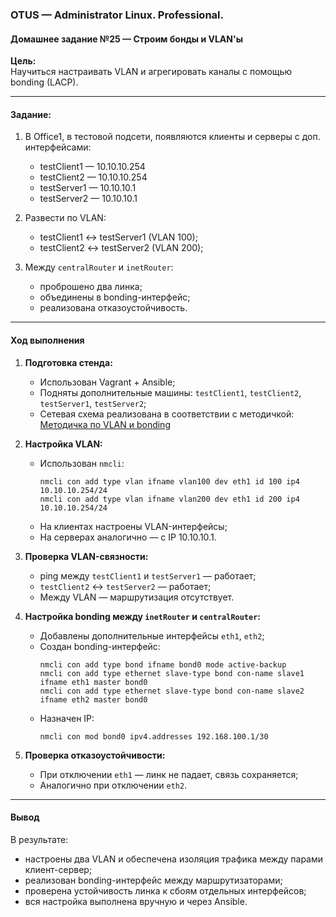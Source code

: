 ### **OTUS — Administrator Linux. Professional.**  
#### **Домашнее задание №25 — Строим бонды и VLAN'ы**

**Цель:**  
Научиться настраивать VLAN и агрегировать каналы с помощью bonding (LACP).

---

#### **Задание:**

1. В Office1, в тестовой подсети, появляются клиенты и серверы с доп. интерфейсами:
   - testClient1 — 10.10.10.254
   - testClient2 — 10.10.10.254
   - testServer1 — 10.10.10.1
   - testServer2 — 10.10.10.1

2. Развести по VLAN:
   - testClient1 ↔ testServer1 (VLAN 100);
   - testClient2 ↔ testServer2 (VLAN 200);

3. Между `centralRouter` и `inetRouter`:
   - проброшено два линка;
   - объединены в bonding-интерфейс;
   - реализована отказоустойчивость.

---

#### **Ход выполнения**

1. **Подготовка стенда:**
   - Использован Vagrant + Ansible;
   - Подняты дополнительные машины: `testClient1`, `testClient2`, `testServer1`, `testServer2`;
   - Сетевая схема реализована в соответствии с методичкой:
     [Методичка по VLAN и bonding](https://docs.google.com/document/d/1BO5cUT0u4ABzEOjogeHyCaNiYh76Bh73/edit)

2. **Настройка VLAN:**
   - Использован `nmcli`:
     ```
     nmcli con add type vlan ifname vlan100 dev eth1 id 100 ip4 10.10.10.254/24
     nmcli con add type vlan ifname vlan200 dev eth1 id 200 ip4 10.10.10.254/24
     ```
   - На клиентах настроены VLAN-интерфейсы;
   - На серверах аналогично — с IP 10.10.10.1.

3. **Проверка VLAN-связности:**
   - ping между `testClient1` и `testServer1` — работает;
   - `testClient2` ↔ `testServer2` — работает;
   - Между VLAN — маршрутизация отсутствует.

4. **Настройка bonding между `inetRouter` и `centralRouter`:**
   - Добавлены дополнительные интерфейсы `eth1`, `eth2`;
   - Создан bonding-интерфейс:
     ```
     nmcli con add type bond ifname bond0 mode active-backup
     nmcli con add type ethernet slave-type bond con-name slave1 ifname eth1 master bond0
     nmcli con add type ethernet slave-type bond con-name slave2 ifname eth2 master bond0
     ```
   - Назначен IP:
     ```
     nmcli con mod bond0 ipv4.addresses 192.168.100.1/30
     ```

5. **Проверка отказоустойчивости:**
   - При отключении `eth1` — линк не падает, связь сохраняется;
   - Аналогично при отключении `eth2`.

---

#### **Вывод**

В результате:
- настроены два VLAN и обеспечена изоляция трафика между парами клиент-сервер;
- реализован bonding-интерфейс между маршрутизаторами;
- проверена устойчивость линка к сбоям отдельных интерфейсов;
- вся настройка выполнена вручную и через Ansible.
